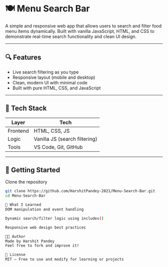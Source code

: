 # 🍽️ Menu Search Bar

A simple and responsive web app that allows users to search and filter food menu items dynamically. Built with vanilla JavaScript, HTML, and CSS to demonstrate real-time search functionality and clean UI design.

---

## 🔍 Features

- Live search filtering as you type
- Responsive layout (mobile and desktop)
- Clean, modern UI with minimal code
- Built with pure HTML, CSS, and JavaScript

---

## 🧰 Tech Stack

| Layer     | Tech           |
|-----------|----------------|
| Frontend  | HTML, CSS, JS  |
| Logic     | Vanilla JS (search filtering) |
| Tools     | VS Code, Git, GitHub |

---

## 🚀 Getting Started

 Clone the repository

```bash
git clone https://github.com/HarshitPandey-2021/Menu-Search-Bar.git
cd Menu-Search-Bar

🧠 What I Learned
DOM manipulation and event handling

Dynamic search/filter logic using includes()

Responsive web design best practices

👨‍💻 Author
Made by Harshit Pandey
Feel free to fork and improve it!

📜 License
MIT — Free to use and modify for learning or projects
